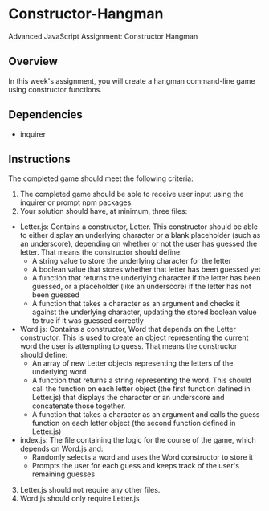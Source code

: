 # Constructor-Hangman
Advanced JavaScript Assignment: Constructor Hangman

## Overview
In this week's assignment, you will create a hangman command-line game using constructor functions.

## Dependencies
- inquirer 

## Instructions

The completed game should meet the following criteria:

1. The completed game should be able to receive user input using the inquirer or prompt npm packages.
2. Your solution should have, at minimum, three files:
- Letter.js: Contains a constructor, Letter. This constructor should be able to either display an underlying character or a blank placeholder (such as an underscore), depending on whether or not the user has guessed the letter. That means the constructor should define:
	- A string value to store the underlying character for the letter
	- A boolean value that stores whether that letter has been guessed yet
	- A function that returns the underlying character if the letter has been guessed, or a placeholder (like an underscore) if the letter has not been guessed
	- A function that takes a character as an argument and checks it against the underlying character, updating the stored boolean value to true if it was guessed correctly
- Word.js: Contains a constructor, Word that depends on the Letter constructor. This is used to create an object representing the current word the user is attempting to guess. That means the constructor should define:
	- An array of new Letter objects representing the letters of the underlying word
	- A function that returns a string representing the word. This should call the function on each letter object (the first function defined in Letter.js) that displays the character or an underscore and concatenate those together.
	- A function that takes a character as an argument and calls the guess function on each letter object (the second function defined in Letter.js)
- index.js: The file containing the logic for the course of the game, which depends on Word.js and:
	- Randomly selects a word and uses the Word constructor to store it
	- Prompts the user for each guess and keeps track of the user's remaining guesses
3. Letter.js should not require any other files.
4. Word.js should only require Letter.js
